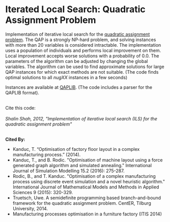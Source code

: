 <h1>Iterated Local Search: Quadratic Assignment Problem</h1>
<p>
Implementation of iterative local search for the <a href="http://en.wikipedia.org/wiki/Quadratic_assignment_problem">quadratic assignment problem</a>. The QAP is a
strongly NP-hard problem, and solving instances with more than 20 variables is considered intractable.
The implementation uses a population of individuals and performs local improvement on them.
Local improvement accepts worse solutions with a probability of 0.0. The parameters of the algorithm
can be adjusted by changing the global variables. The algorithm can be used to find approximate solutions
for large QAP instances for which exact methods are not suitable. (The code finds optimal solutions to all <i>nugXX</i> instances in a few seconds)
</p>
Instances are available at <a href="http://www.opt.math.tu-graz.ac.at/qaplib/">QAPLIB</a>. 
(The code includes a parser for the QAPLIB format).
<br><br>
<p>Cite this code:
<br><br>
<i>Shalin Shah, 2012, "Implementation of iterative local search (ILS) for the quadratic assignment problem"</i></p>

<br><b>Cited By:</b><ul><li>Kanduc, T. “Optimisation of factory floor layout in a complex manufacturing process.” (2014).</li><li>Kanduc, T., and B. Rodic. "Optimisation of machine layout using a force generated graph algorithm and simulated annealing." International Journal of Simulation Modelling 15.2 (2016): 275-287.</li><li>Rodic, B., and T. Kanduc. "Optimisation of a complex manufacturing process using discrete event simulation and a novel heuristic algorithm." International Journal of Mathematical Models and Methods in Applied Sciences 9 (2015): 320-329.</li><li>Truetsch, Uwe. A semidefinite programming based branch-and-bound framework for the quadratic assignment problem. CentER, Tilburg University, 2014.</li><li>Manufacturing processes optimisation in a furniture factory (ITIS 2014)</ul></li><br>
